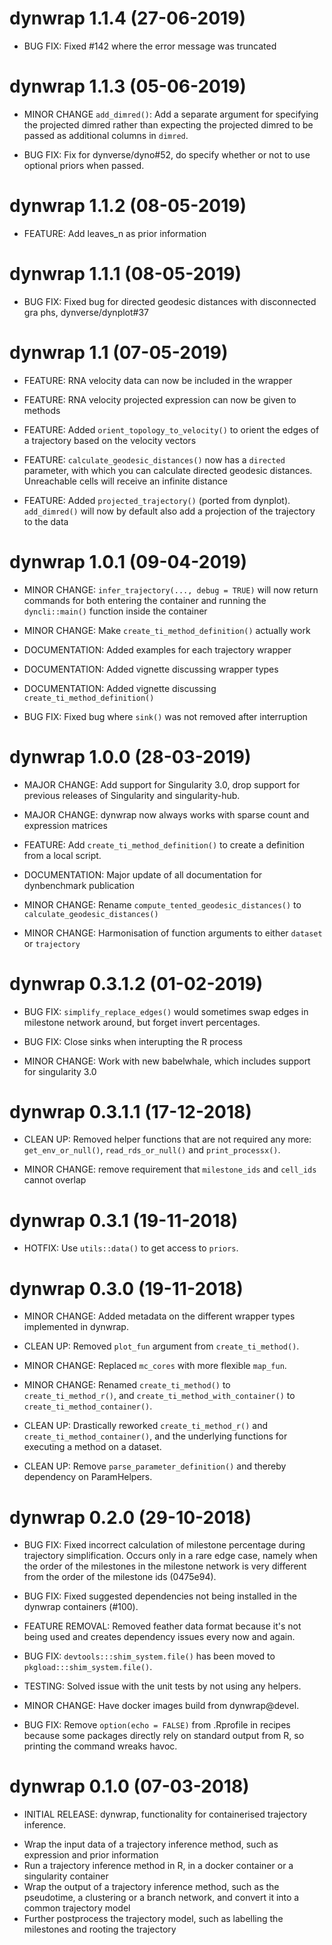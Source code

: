 # dynwrap 1.1.4 (27-06-2019)

* BUG FIX: Fixed #142 where the error message was truncated

# dynwrap 1.1.3 (05-06-2019)

* MINOR CHANGE `add_dimred()`: Add a separate argument for specifying the projected dimred rather than
  expecting the projected dimred to be passed as additional columns in `dimred`.

* BUG FIX: Fix for dynverse/dyno#52, do specify whether or not to use optional priors when passed.

# dynwrap 1.1.2 (08-05-2019)

* FEATURE: Add leaves_n as prior information

# dynwrap 1.1.1 (08-05-2019)

* BUG FIX: Fixed bug for directed geodesic distances with disconnected gra    phs, dynverse/dynplot#37

# dynwrap 1.1 (07-05-2019)

* FEATURE: RNA velocity data can now be included in the wrapper

* FEATURE: RNA velocity projected expression can now be given to methods

* FEATURE: Added `orient_topology_to_velocity()` to orient the edges of a trajectory based on the velocity vectors

* FEATURE: `calculate_geodesic_distances()` now has a `directed` parameter, with which you can calculate directed geodesic distances. Unreachable cells will receive an infinite distance

* FEATURE: Added `projected_trajectory()` (ported from dynplot). `add_dimred()` will now by default also add a projection of the trajectory to the data

# dynwrap 1.0.1 (09-04-2019)

* MINOR CHANGE: `infer_trajectory(..., debug = TRUE)` will now return commands for both entering the container and running the `dyncli::main()` function inside the container

* MINOR CHANGE: Make `create_ti_method_definition()` actually work

* DOCUMENTATION: Added examples for each trajectory wrapper

* DOCUMENTATION: Added vignette discussing wrapper types

* DOCUMENTATION: Added vignette discussing `create_ti_method_definition()`

* BUG FIX: Fixed bug where `sink()` was not removed after interruption

# dynwrap 1.0.0 (28-03-2019)

* MAJOR CHANGE: Add support for Singularity 3.0, drop support for previous 
  releases of Singularity and singularity-hub.
  
* MAJOR CHANGE: dynwrap now always works with sparse count and expression matrices

* FEATURE: Add `create_ti_method_definition()` to create a definition from a local script.

* DOCUMENTATION: Major update of all documentation for dynbenchmark publication

* MINOR CHANGE: Rename `compute_tented_geodesic_distances()` to `calculate_geodesic_distances()`

* MINOR CHANGE: Harmonisation of function arguments to either `dataset` or `trajectory`

# dynwrap 0.3.1.2 (01-02-2019)

* BUG FIX: `simplify_replace_edges()` would sometimes swap edges in milestone network around, but forget
  invert percentages.
  
* BUG FIX: Close sinks when interupting the R process

* MINOR CHANGE: Work with new babelwhale, which includes support for singularity 3.0

# dynwrap 0.3.1.1 (17-12-2018)

* CLEAN UP: Removed helper functions that are not required any more:
  `get_env_or_null()`, `read_rds_or_null()` and `print_processx()`.
  
* MINOR CHANGE: remove requirement that `milestone_ids` and `cell_ids` cannot overlap

# dynwrap 0.3.1 (19-11-2018)

* HOTFIX: Use `utils::data()` to get access to `priors`.

# dynwrap 0.3.0 (19-11-2018)

* MINOR CHANGE: Added metadata on the different wrapper types implemented in dynwrap.

* CLEAN UP: Removed `plot_fun` argument from `create_ti_method()`.

* MINOR CHANGE: Replaced `mc_cores` with more flexible `map_fun`.

* MINOR CHANGE: Renamed `create_ti_method()` to `create_ti_method_r()`, 
  and `create_ti_method_with_container()` to `create_ti_method_container()`.

* CLEAN UP: Drastically reworked `create_ti_method_r()` and `create_ti_method_container()`, 
  and the underlying functions for executing a method on a dataset. 
  
* CLEAN UP: Remove `parse_parameter_definition()` and thereby dependency on ParamHelpers.

# dynwrap 0.2.0 (29-10-2018)

* BUG FIX: Fixed incorrect calculation of milestone percentage during trajectory simplification.
  Occurs only in a rare edge case, namely when the order of the milestones in the milestone network
  is very different from the order of the milestone ids (0475e94).

* BUG FIX: Fixed suggested dependencies not being installed in the dynwrap containers (#100).

* FEATURE REMOVAL: Removed feather data format because it's not being used and creates dependency issues every now and again.

* BUG FIX: `devtools:::shim_system.file()` has been moved to `pkgload:::shim_system.file()`.

* TESTING: Solved issue with the unit tests by not using any helpers.

* MINOR CHANGE: Have docker images build from dynwrap@devel.

* BUG FIX: Remove `option(echo = FALSE)` from .Rprofile in recipes because some packages directly rely 
  on standard output from R, so printing the command wreaks havoc.

# dynwrap 0.1.0 (07-03-2018)

* INITIAL RELEASE: dynwrap, functionality for containerised trajectory inference.
 - Wrap the input data of a trajectory inference method, such as expression and prior information
 - Run a trajectory inference method in R, in a docker container or a singularity container
 - Wrap the output of a trajectory inference method, such as the pseudotime, a clustering or a branch network, and convert it into a common trajectory model
 - Further postprocess the trajectory model, such as labelling the milestones and rooting the trajectory
